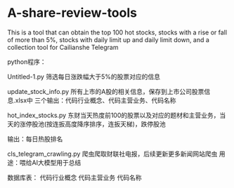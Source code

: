 # A-share-review-tools
This is a tool that can obtain the top 100 hot stocks, stocks with a rise or fall of more than 5%, stocks with daily limit up and daily limit down, and a collection tool for Cailianshe Telegram


python程序：

Untitled-1.py
筛选每日涨跌幅大于5%的股票对应的信息

update_stock_info.py
所有上市的A股的相关信息，保存到上市公司股票信息.xlsx中
三个输出：代码行业概念、代码主营业务、代码名称

hot_index_stocks.py
东财当天热度前100的股票以及对应的题材和主营业务，当天的涨停股池(按连扳高度降序排序，连扳天梯)，跌停股池

输出：每日热股排名


cls_telegram_crawling.py
爬虫爬取财联社电报，后续更新更多新闻网站爬虫
用途：喂给AI大模型用于总结



数据库表：
代码行业概念
代码主营业务
代码名称
